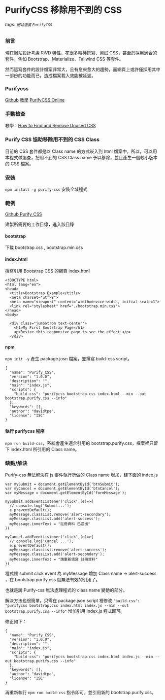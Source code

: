 # PurifyCSS 移除用不到的 CSS
###### tags: `網站速度` `PurifyCSS`

### 前言
現在網站設計考慮 RWD 特性，花很多精神撰寫、測試 CSS，甚至於採用適合的套件，例如 Bootstrap、Materialize、Tailwind CSS 等套件。

然而這寫套件的設計檔案非常大，且有愈來愈大的趨勢，而網頁上或許僅採用其中一部份的功能而已，造成檔案載入效能被延遲。

### Purifycss
[Github](https://github.com/purifycss/purifycss)
[教學](https://www.youtube.com/watch?v=06UsYjOezvc)
[PurifyCSS Online](https://purifycss.online/)

### 手動檢查
教學：[How to Find and Remove Unused CSS](https://www.youtube.com/watch?v=q8lFNQKHPH8&t=83s)

### Purify CSS 協助移除用不到的 CSS Class
目前的 CSS 套件都是以 Class name 的方式崁入到 html 檔案中，所以，可以用本程式做追查，把用不到的 CSS Class name 予以移除，並且產生一個較小版本的 CSS 檔案。

### 安裝
`npm install -g purify-css` 安裝全域程式

### 範例
[Github Purify_CSS](https://github.com/capeta0507/website_speed/tree/main/Purify_CSS)

建製所需要的工作目錄，進入該目錄
#### bootstrap
下載 bootstrap.css , bootstrap.min.css

#### index.html
撰寫引用 Bootstrap CSS 的網頁 index.html
```htmlmixed=
<!DOCTYPE html>
<html lang="en">
<head>
  <title>Bootstrap Example</title>
  <meta charset="utf-8">
  <meta name="viewport" content="width=device-width, initial-scale=1">
  <link rel="stylesheet" href="./bootstrap.min.css">
</head>
<body>

  <div class="jumbotron text-center">
    <h1>My First Bootstrap Page</h1>
    <p>Resize this responsive page to see the effect!</p> 
  </div>
```
#### npm
`npm init -y` 產生 package.josn 檔案，並撰寫 build-css script。
```json=
{
  "name": "Purify_CSS",
  "version": "1.0.0",
  "description": "",
  "main": "index.js",
  "scripts": {
    "build-css": "purifycss bootstrap.css index.html --min --out bootstrap.purify.css --info"
  },
  "keywords": [],
  "author": "davidtpe",
  "license": "ISC"
}
```

#### 執行 purifycss 程序
`npm run build-css`，系統會產生適合引用的 bootstrap.purify.css，檔案裡只留下 index.html 所引用的 Class name。

### 缺點/解決
Purify-css 無法解決在 js 事件執行所做的 Class name 增加，建下面的 index.js
```javascript=
var mySubmit = document.getElementById('btnSubmit');
var myCancel = document.getElementById('btnCancel');
var myMessage = document.getElementById('formMessage');

mySubmit.addEventListener('click',(e)=>{
  // console.log('Submit...');
  e.preventDefault();
  myMessage.classList.remove('alert-secondary');
  myMessage.classList.add('alert-success');
  myMessage.innerText = "註冊資料 已送出"
})

myCancel.addEventListener('click',(e)=>{
  // console.log('Cancel ...');
  e.preventDefault();
  myMessage.classList.remove('alert-success');
  myMessage.classList.add('alert-secondary');
  myMessage.innerText = "請重新填寫 註冊資料"
})
```
程式裡 submit click event 為 myMessage 增加 Class name -> alert-success ，在 bootstrap.purify.css 就無法有效的引用了。

也就是說 Purify-css 無法處理程式的 class name 變動的部分。

解決方法也很簡單，只需在 package.json script 裡修改 `"build-css": "purifycss bootstrap.css index.html index.js --min --out bootstrap.purify.css --info"` 增加引用 index.js 程式即可。

修正如下：
```json=
{
  "name": "Purify_CSS",
  "version": "1.0.0",
  "description": "",
  "main": "index.js",
  "scripts": {
    "build-css": "purifycss bootstrap.css index.html index.js --min --out bootstrap.purify.css --info"
  },
  "keywords": [],
  "author": "davidtpe",
  "license": "ISC"
}
```

再重新執行 `npm run build-css` 指令即可，並引用新的 bootstrap.purify.css。
